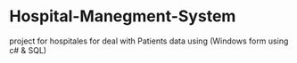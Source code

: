 # Hospital-Manegment-System
project for hospitales for deal with Patients data using (Windows form using c# &amp; SQL)
